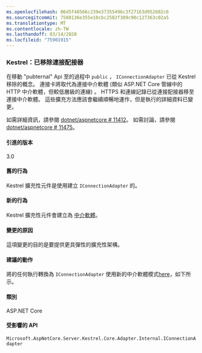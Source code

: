 ```yaml
---
ms.openlocfilehash: 06d5f48566c239e37355496c3f27163d952602c6
ms.sourcegitcommit: 7588136e355e10cbc2582f389c90c127363c02a5
ms.translationtype: MT
ms.contentlocale: zh-TW
ms.lasthandoff: 03/14/2020
ms.locfileid: "75901915"
---
```

### <a name="kestrel-connection-adapters-removed"></a>Kestrel：已移除連接配接器

在移動 "pubternal" Api 至的過程中 `public` ， `IConnectionAdapter` 已從 Kestrel 移除的概念。 連接卡將取代為連接中介軟體 (類似 ASP.NET Core 管線中的 HTTP 中介軟體，但較低層級的連線) 。 HTTPS 和連線記錄已從連接配接器移至連接中介軟體。 這些擴充方法應該會繼續順暢地運作，但是執行的詳細資料已變更。

如需詳細資訊，請參閱 [dotnet/aspnetcore # 11412](https://github.com/dotnet/aspnetcore/pull/11412)。 如需討論，請參閱 [dotnet/aspnetcore # 11475](https://github.com/dotnet/aspnetcore/issues/11475)。

#### <a name="version-introduced"></a>引進的版本

3.0

#### <a name="old-behavior"></a>舊的行為

Kestrel 擴充性元件是使用建立 `IConnectionAdapter` 的。

#### <a name="new-behavior"></a>新的行為

Kestrel 擴充性元件會建立為 [中介軟體](https://github.com/dotnet/aspnetcore/pull/11412/files#diff-89acc06acf1b2e96bbdb811ce523619f)。

#### <a name="reason-for-change"></a>變更的原因

這項變更的目的是要提供更具彈性的擴充性架構。

#### <a name="recommended-action"></a>建議的動作

將的任何執行轉換為 `IConnectionAdapter` 使用新的中介軟體模式[here](https://github.com/dotnet/aspnetcore/pull/11412/files#diff-89acc06acf1b2e96bbdb811ce523619f)，如下所示。

#### <a name="category"></a>類別

ASP.NET Core

#### <a name="affected-apis"></a>受影響的 API

`Microsoft.AspNetCore.Server.Kestrel.Core.Adapter.Internal.IConnectionAdapter`

<!-- 

#### Affected APIs

`T:Microsoft.AspNetCore.Server.Kestrel.Core.Adapter.Internal.IConnectionAdapter`

-->
